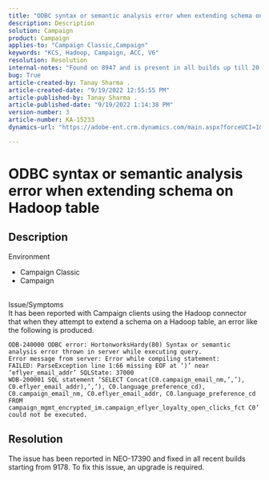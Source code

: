 ```yaml
---
title: "ODBC syntax or semantic analysis error when extending schema on Hadoop table"
description: Description
solution: Campaign
product: Campaign
applies-to: "Campaign Classic,Campaign"
keywords: "KCS, Hadoop, Campaign, ACC, V6"
resolution: Resolution
internal-notes: "Found on 8947 and is present in all builds up till 20.2.  Internal Support ticket: TK178548"
bug: True
article-created-by: Tanay Sharma .
article-created-date: "9/19/2022 12:55:55 PM"
article-published-by: Tanay Sharma .
article-published-date: "9/19/2022 1:14:38 PM"
version-number: 3
article-number: KA-15233
dynamics-url: "https://adobe-ent.crm.dynamics.com/main.aspx?forceUCI=1&pagetype=entityrecord&etn=knowledgearticle&id=9444595f-1a38-ed11-9db1-002248086735"

---
```

# ODBC syntax or semantic analysis error when extending schema on Hadoop table

## Description

Environment<br>
- Campaign Classic
- Campaign



<br>Issue/Symptoms<br>It has been reported with Campaign clients using the Hadoop connector that when they attempt to extend a schema on a Hadoop table, an error like the following is produced.<br>

```
ODB-240000 ODBC error: HortonworksHardy(80) Syntax or semantic analysis error thrown in server while executing query.
Error message from server: Error while compiling statement:
FAILED: ParseException line 1:66 missing EOF at ‘)’ near ‘eflyer_email_addr’ SQLState: 37000
WDB-200001 SQL statement ‘SELECT Concat(C0.campaign_email_nm,’,’), C0.eflyer_email_addr),’,’), C0.language_preference_cd), C0.campaign_email_nm, C0.eflyer_email_addr, C0.language_preference_cd FROM campaign_mgmt_encrypted_im.campaign_eflyer_loyalty_open_clicks_fct C0’ could not be executed.
```



## Resolution


The issue has been reported in NEO-17390 and fixed in all recent builds starting from 9178. To fix this issue, an upgrade is required.
